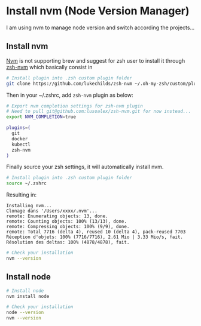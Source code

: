 # Install nvm (Node Version Manager)

I am using nvm to manage node version and switch according the projects...

## Install nvm

[Nvm](https://github.com/nvm-sh/nvm) is not supporting brew and suggest for zsh user to install it through [zsh-nvm](https://github.com/lukechilds/zsh-nvm) which basically consist in

```bash
# Install plugin into .zsh custom plugin folder
git clone https://github.com/lukechilds/zsh-nvm ~/.oh-my-zsh/custom/plugins/zsh-nvm
```

Then in your ~/.zshrc, add `zsh-nvm` plugin as below:

```bash
# Export nvm completion settings for zsh-nvm plugin 
# Need to pull git@github.com:lusoalex/zsh-nvm.git for now instead...
export NVM_COMPLETION=true

plugins=(
  git
  docker
  kubectl
  zsh-nvm
)
```

Finally source your zsh settings, it will automatically install nvm.

```BASH
# Install plugin into .zsh custom plugin folder
source ~/.zshrc
```

Resulting in:
``` log
Installing nvm...
Clonage dans '/Users/xxxx/.nvm'...
remote: Enumerating objects: 13, done.
remote: Counting objects: 100% (13/13), done.
remote: Compressing objects: 100% (9/9), done.
remote: Total 7716 (delta 4), reused 10 (delta 4), pack-reused 7703
Réception d'objets: 100% (7716/7716), 2.61 Mio | 3.33 Mio/s, fait.
Résolution des deltas: 100% (4878/4878), fait.
```

```BASH
# Check your installation
nvm --version
```

## Install node

```BASH
# Install node
nvm install node
```

```BASH
# Check your installation
node --version
nvm --version
```